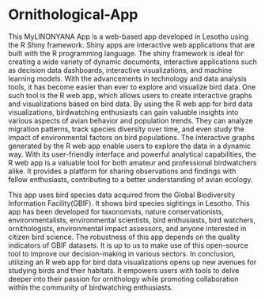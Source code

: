 # Ornithological-App
This MyLINONYANA App is a web-based app developed in Lesotho using the R Shiny framework. Shiny apps are interactive web applications that are built with the R programming language.
The shiny framework is ideal for creating a wide variety of dynamic documents, interactive applications such as decision data dashboards, interactive visualizations, and machine learning models.
With the advancements in technology and data analysis tools, it has become easier than ever to explore and visualize bird data.
One such tool is the R web app, which allows users to create interactive graphs and visualizations based on bird data. 
By using the R web app for bird data visualizations, birdwatching enthusiasts can gain valuable insights into various aspects of avian behavior and population trends.
They can analyze migration patterns, track species diversity over time, and even study the impact of environmental factors on bird populations.
The interactive graphs generated by the R web app enable users to explore the data in a dynamic way. With its user-friendly interface and powerful analytical capabilities, the R web app is a valuable tool for both amateur and professional birdwatchers alike. 
It provides a platform for sharing observations and findings with fellow enthusiasts, contributing to a better understanding of avian ecology.

This app uses bird species data acquired from the Global Biodiversity Information Facility(GBIF). It shows bird species sightings in Lesotho.
This app has been developed for taxonomists, nature conservationists, environmentalists, environmental scientists, bird enthusiasts, bird watchers, ornithologists, environmental impact assessors, and anyone interested in citizen bird science.
The robustness of this app depends on the quality indicators of GBIF datasets. It is up to us to make use of this open-source tool to improve our decision-making in various sectors.
In conclusion, utilizing an R web app for bird data visualizations opens up new avenues for studying birds and their habitats.
 It empowers users with tools to delve deeper into their passion for ornithology while promoting collaboration within the community of birdwatching enthusiasts.
